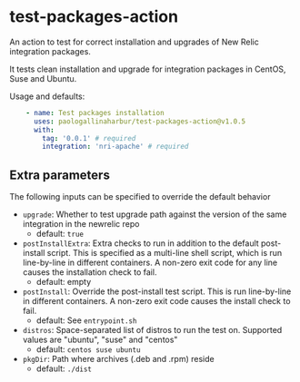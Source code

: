 # test-packages-action

An action to test for correct installation and upgrades of New Relic integration packages.

It tests clean installation and upgrade for integration packages in CentOS, Suse and Ubuntu.

Usage and defaults:
```yaml
    - name: Test packages installation
      uses: paologallinaharbur/test-packages-action@v1.0.5
      with:
        tag: '0.0.1' # required
        integration: 'nri-apache' # required
```

## Extra parameters

The following inputs can be specified to override the default behavior 

* `upgrade`: Whether to test upgrade path against the version of the same integration in the newrelic repo
  - default: `true`
* `postInstallExtra`: Extra checks to run in addition to the default post-install script. This is specified as a multi-line shell script, which is run line-by-line in different containers. A non-zero exit code for any line causes the installation check to fail.
  - default: empty
* `postInstall`: Override the post-install test script. This is run line-by-line in different containers. A non-zero exit code causes the install check to fail.
  - default: See `entrypoint.sh`
* `distros`: Space-separated list of distros to run the test on. Supported values are "ubuntu", "suse" and "centos"
  - default: `centos suse ubuntu`
* `pkgDir`: Path where archives (.deb and .rpm) reside
  - default: `./dist`
